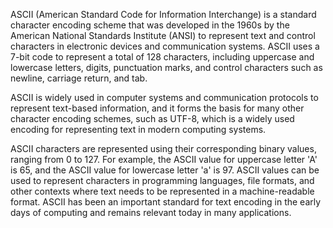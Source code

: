 ASCII (American Standard Code for Information Interchange) is a standard character encoding scheme that was developed in the 1960s by the American National Standards Institute (ANSI) to represent text and control characters in electronic devices and communication systems. ASCII uses a 7-bit code to represent a total of 128 characters, including uppercase and lowercase letters, digits, punctuation marks, and control characters such as newline, carriage return, and tab.

ASCII is widely used in computer systems and communication protocols to represent text-based information, and it forms the basis for many other character encoding schemes, such as UTF-8, which is a widely used encoding for representing text in modern computing systems.

ASCII characters are represented using their corresponding binary values, ranging from 0 to 127. For example, the ASCII value for uppercase letter 'A' is 65, and the ASCII value for lowercase letter 'a' is 97. ASCII values can be used to represent characters in programming languages, file formats, and other contexts where text needs to be represented in a machine-readable format. ASCII has been an important standard for text encoding in the early days of computing and remains relevant today in many applications.